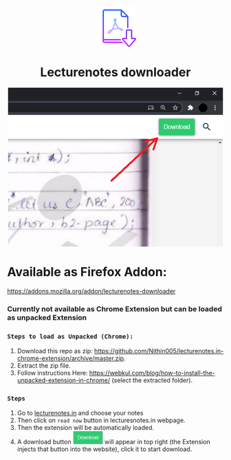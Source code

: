 <p align="center">
    <img src="./assets/icon.png" alt="Download pdf">
</p>
<h1 align="center">Lecturenotes downloader</h1>

<p align="center">
    <img src="./assets/1.png" width="500" />
</p>

# Available as Firefox Addon:
https://addons.mozilla.org/addon/lecturenotes-downloader

### Currently not available as Chrome Extension but can be loaded as unpacked Extension

### `Steps to load as Unpacked (Chrome):`
1. Download this repo as zip: https://github.com/Nithin005/lecturenotes.in-chrome-extension/archive/master.zip.
1. Extract the zip file.
1. Follow instructions Here: https://webkul.com/blog/how-to-install-the-unpacked-extension-in-chrome/ (select the extracted folder).

### `Steps`
1. Go to [lecturenotes.in](https://lecturenotes.in/) and choose your notes
1. Then click on `read now` button in lecturesnotes.in webpage.
1. Then the extension will be automatically loaded. 
1. A download button <img height="30px" src="./assets/2.PNG"/> will appear in top right (the Extension injects that button into the website), click it to start download.
